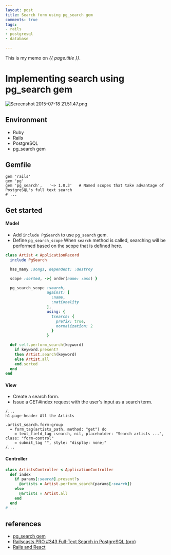 ```yaml
---
layout: post
title: Search form using pg_search gem
comments: true
tags:
- rails
- postgresql
- database

---
```


This is my memo on *{{ page.title }}*.

<!--more-->

# Implementing search using pg_search gem

![Screenshot 2015-07-18 21.51.47.png](https://qiita-image-store.s3.amazonaws.com/0/82804/1ce907d4-6210-9db0-c5b2-248bfdf587be.png)

## Environment
- Ruby
- Rails
- PostgreSQL
- pg_search gem

## Gemfile

```rb:
gem 'rails'
gem 'pg'
gem 'pg_search',   '~> 1.0.3'   # Named scopes that take advantage of PostgreSQL's full text search
# ...
```

## Get started

#### Model
- Add `include PgSearch` to use `pg_search` gem.
- Define `pg_search_scope` When `search` method is called, searching will be performed based on the scope that is defined here.

```rb
class Artist < ApplicationRecord
  include PgSearch

  has_many :songs, dependent: :destroy

  scope :sorted, ->{ order(name: :asc) }

  pg_search_scope :search,
                  against: [
                    :name,
                    :nationality
                  ],
                  using: {
                    tsearch: {
                      prefix: true,
                      normalization: 2
                    }
                  }

  def self.perform_search(keyword)
    if keyword.present?
    then Artist.search(keyword)
    else Artist.all
    end.sorted
  end
end
```

#### View
- Create a search form.
- Issue a GET#index request with the user's input as a search term.

```slim
/...
h1.page-header All the Artists

.artist_search.form-group
  = form_tag(artists_path, method: "get") do
    = text_field_tag :search, nil, placeholder: "Search artists ...", class: "form-control"
    = submit_tag "", style: "display: none;"
/...
```

#### Controller

```rb
class ArtistsController < ApplicationController
  def index
    if params[:search].present?s
      @artists = Artist.perform_search(params[:search])
    else
      @artists = Artist.all
    end
  end
# ...
```

## references

- [pg_search gem](https://github.com/Casecommons/pg_search)
- [Railscasts PRO #343 Full-Text Search in PostgreSQL (pro)](https://www.youtube.com/watch?v=n41F29Qln5E)
- [Rails and React](http://codeloveandboards.com/blog/2014/09/10/rails-and-react-ii-a-real-use-case/)

